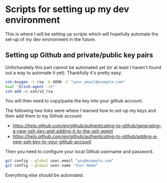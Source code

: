 # Scripts for setting up my dev environment
This is where I will be setting up scripts which will hopefully automate the set-up of my dev environment in the future.

## Setting up Github and private/public key pairs
Unfortunately this part cannot be automated yet (or at least I haven't found out a way to automate it yet). Thankfully it's pretty easy.

```bash
ssh-keygen -t rsa -b 4096 -C "your_email@example.com"
eval "$(ssh-agent -s)"
ssh-add ~/.ssh/id_rsa
```

You will then need to copy/paste the key into your github account.

The following two links were where I learned how to set-up my keys and then add them to my Github account:

* <https://help.github.com/en/github/authenticating-to-github/generating-a-new-ssh-key-and-adding-it-to-the-ssh-agent>
* <https://help.github.com/en/github/authenticating-to-github/adding-a-new-ssh-key-to-your-github-account>

Then you need to configure your local Github username and password.

```bash
git config --global user.email "you@example.com"
git config --global user.name "Your Name"
```

Everything else should be automated.